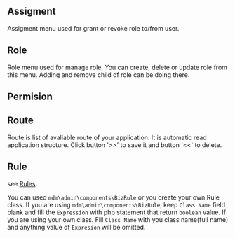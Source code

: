Assigment
---------
Assigment menu used for grant or revoke role to/from user.

Role
----
Role menu used for manage role. You can create, delete or update role from this menu.
Adding and remove child of role can be doing there.

Permision
---------


Route
-----
Route is list of avaliable route of your application. It is automatic read application structure.
Click button '>>' to save it and button '<<' to delete.

Rule
----
see [Rules](http://www.yiiframework.com/doc-2.0/guide-authorization.html#using-rules).

You can used `mdm\admin\components\BizRule` or you create your own Rule class.
If you are using `mdm\admin\components\BizRule`, keep `Class Name` field blank and fill the `Expression` with
php statement that return `boolean` value.
If you are using your own class. Fill `Class Name` with you class name(full name) and anything value of `Expresion` 
will be omitted.